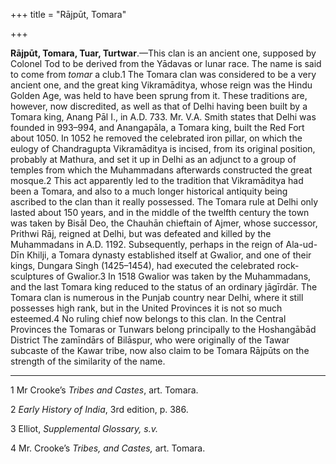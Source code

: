 +++
title = "Rājpūt, Tomara"

+++

**Rājpūt, Tomara, Tuar, Turtwar**.—This clan is an ancient one, supposed by Colonel Tod to be derived from the Yādavas or lunar race. The name is said to come from *tomar* a club.1 The Tomara clan was considered to be a very ancient one, and the great king Vikramāditya, whose reign was the Hindu Golden Age, was held to have been sprung from it. These traditions are, however, now discredited, as well as that of Delhi having been built by a Tomara king, Anang Pāl I., in A.D. 733. Mr. V.A. Smith states that Delhi was founded in 993–994, and Anangapāla, a Tomara king, built the Red Fort about 1050. In 1052 he removed the celebrated iron pillar, on which the eulogy of Chandragupta Vikramāditya is incised, from its original position, probably at Mathura, and set it up in Delhi as an adjunct to a group of temples from which the Muhammadans afterwards constructed the great mosque.2 This act apparently led to the tradition that Vikramāditya had been a Tomara, and also to a much longer historical antiquity being ascribed to the clan than it really possessed. The Tomara rule at Delhi only lasted about 150 years, and in the middle of the twelfth century the town was taken by Bisāl Deo, the Chauhān chieftain of Ajmer, whose successor, Prithwi Rāj, reigned at Delhi, but was defeated and killed by the Muhammadans in A.D. 1192. Subsequently, perhaps in the reign of Ala-ud-Dīn Khilji, a Tomara dynasty established itself at Gwalior, and one of their kings, Dungara Singh \(1425–1454\), had executed the celebrated rock-sculptures of Gwalior.3 In 1518 Gwalior was taken by the Muhammadans, and the last Tomara king reduced to the status of an ordinary jāgīrdār. The Tomara clan is numerous in the Punjab country near Delhi, where it still possesses high rank, but in the United Provinces it is not so much esteemed.4 No ruling chief now belongs to this clan. In the Central Provinces the Tomaras or Tunwars belong principally to the Hoshangābād District The zamīndārs of Bilāspur, who were originally of the Tawar subcaste of the Kawar tribe, now also claim to be Tomara Rājpūts on the strength of the similarity of the name. 

___________________

1 Mr Crooke’s *Tribes and Castes*, art. Tomara. 

2 *Early History of India*, 3rd edition, p. 386. 

3 Elliot, *Supplemental Glossary, s.v.*

4 Mr. Crooke’s *Tribes, and Castes,* art. Tomara. 


